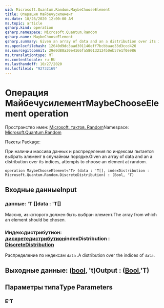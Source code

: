 ```yaml
---
uid: Microsoft.Quantum.Random.MaybeChooseElement
title: Операция Майбечусилемент
ms.date: 10/26/2020 12:00:00 AM
ms.topic: article
qsharp.kind: operation
qsharp.namespace: Microsoft.Quantum.Random
qsharp.name: MaybeChooseElement
qsharp.summary: Given an array of data and an a distribution over its indices, attempts to choose an element at random.
ms.openlocfilehash: 12640d9dc3aad301146eff7bcbbaae33d3ccd420
ms.sourcegitcommit: 29e0d88a30e4166fa580132124b0eb57e1f0e986
ms.translationtype: MT
ms.contentlocale: ru-RU
ms.lasthandoff: 10/27/2020
ms.locfileid: "92732169"
---
```

# <a name="maybechooseelement-operation"></a><span data-ttu-id="e1567-102">Операция Майбечусилемент</span><span class="sxs-lookup"><span data-stu-id="e1567-102">MaybeChooseElement operation</span></span>

<span data-ttu-id="e1567-103">Пространство имен: [Microsoft. тактов. Random](xref:Microsoft.Quantum.Random)</span><span class="sxs-lookup"><span data-stu-id="e1567-103">Namespace: [Microsoft.Quantum.Random](xref:Microsoft.Quantum.Random)</span></span>

<span data-ttu-id="e1567-104">Пакеты [](https://nuget.org/packages/)</span><span class="sxs-lookup"><span data-stu-id="e1567-104">Package: [](https://nuget.org/packages/)</span></span>


<span data-ttu-id="e1567-105">При наличии массива данных и распределения по индексам пытается выбрать элемент в случайном порядке.</span><span class="sxs-lookup"><span data-stu-id="e1567-105">Given an array of data and an a distribution over its indices, attempts to choose an element at random.</span></span>

```qsharp
operation MaybeChooseElement<'T> (data : 'T[], indexDistribution : Microsoft.Quantum.Random.DiscreteDistribution) : (Bool, 'T)
```


## <a name="input"></a><span data-ttu-id="e1567-106">Входные данные</span><span class="sxs-lookup"><span data-stu-id="e1567-106">Input</span></span>

### <a name="data--t"></a><span data-ttu-id="e1567-107">данные: 'T []</span><span class="sxs-lookup"><span data-stu-id="e1567-107">data : 'T[]</span></span>

<span data-ttu-id="e1567-108">Массив, из которого должен быть выбран элемент.</span><span class="sxs-lookup"><span data-stu-id="e1567-108">The array from which an element should be chosen.</span></span>


### <a name="indexdistribution--discretedistribution"></a><span data-ttu-id="e1567-109">Индексдистрибутион: [дискретедистрибутион](xref:Microsoft.Quantum.Random.DiscreteDistribution)</span><span class="sxs-lookup"><span data-stu-id="e1567-109">indexDistribution : [DiscreteDistribution](xref:Microsoft.Quantum.Random.DiscreteDistribution)</span></span>

<span data-ttu-id="e1567-110">Распределение по индексам `data` .</span><span class="sxs-lookup"><span data-stu-id="e1567-110">A distribution over the indices of `data`.</span></span>



## <a name="output--boolt"></a><span data-ttu-id="e1567-111">Выходные данные: ([bool](xref:microsoft.quantum.lang-ref.bool), 't)</span><span class="sxs-lookup"><span data-stu-id="e1567-111">Output : ([Bool](xref:microsoft.quantum.lang-ref.bool),'T)</span></span>



## <a name="type-parameters"></a><span data-ttu-id="e1567-112">Параметры типа</span><span class="sxs-lookup"><span data-stu-id="e1567-112">Type Parameters</span></span>

### <a name="t"></a><span data-ttu-id="e1567-113">Е</span><span class="sxs-lookup"><span data-stu-id="e1567-113">'T</span></span>

